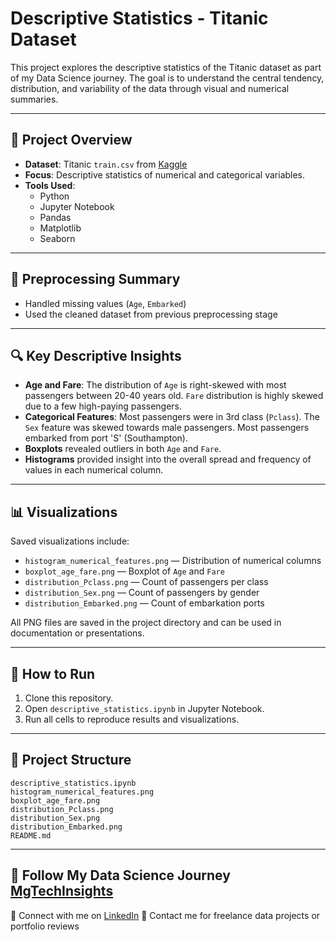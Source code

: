 # Descriptive Statistics - Titanic Dataset

This project explores the descriptive statistics of the Titanic dataset as part of my Data Science journey. The goal is to understand the central tendency, distribution, and variability of the data through visual and numerical summaries.

---

## 📌 Project Overview

- **Dataset**: Titanic `train.csv` from [Kaggle](https://www.kaggle.com/c/titanic/data)
- **Focus**: Descriptive statistics of numerical and categorical variables.
- **Tools Used**:
  - Python
  - Jupyter Notebook
  - Pandas
  - Matplotlib
  - Seaborn

---

## 🧹 Preprocessing Summary

- Handled missing values (`Age`, `Embarked`)
- Used the cleaned dataset from previous preprocessing stage

---

## 🔍 Key Descriptive Insights

- **Age and Fare**: The distribution of `Age` is right-skewed with most passengers between 20-40 years old. `Fare` distribution is highly skewed due to a few high-paying passengers.
- **Categorical Features**: Most passengers were in 3rd class (`Pclass`). The `Sex` feature was skewed towards male passengers. Most passengers embarked from port 'S' (Southampton).
- **Boxplots** revealed outliers in both `Age` and `Fare`.
- **Histograms** provided insight into the overall spread and frequency of values in each numerical column.

---

## 📊 Visualizations

Saved visualizations include:

- `histogram_numerical_features.png` — Distribution of numerical columns
- `boxplot_age_fare.png` — Boxplot of `Age` and `Fare`
- `distribution_Pclass.png` — Count of passengers per class
- `distribution_Sex.png` — Count of passengers by gender
- `distribution_Embarked.png` — Count of embarkation ports

All PNG files are saved in the project directory and can be used in documentation or presentations.

---

## 🚀 How to Run

1. Clone this repository.
2. Open `descriptive_statistics.ipynb` in Jupyter Notebook.
3. Run all cells to reproduce results and visualizations.

---

## 📂 Project Structure
    descriptive_statistics.ipynb
    histogram_numerical_features.png
    boxplot_age_fare.png
    distribution_Pclass.png
    distribution_Sex.png
    distribution_Embarked.png
    README.md

---

## 🔗 Follow My Data Science Journey **[MgTechInsights](https://mgtechinsights.framer.website)**  
🔗 Connect with me on [LinkedIn](https://www.linkedin.com/in/margaretmary-ajuruchi )
📧 Contact me for freelance data projects or portfolio reviews

